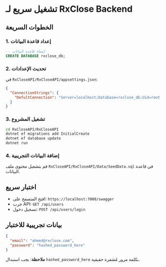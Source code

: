 # تشغيل سريع لـ RxClose Backend

## الخطوات السريعة

### 1. إعداد قاعدة البيانات
```sql
-- إنشاء قاعدة البيانات
CREATE DATABASE rxclose_db;
```

### 2. تحديث الإعدادات
في `RxCloseAPI/RxCloseAPI/appsettings.json`:
```json
{
  "ConnectionStrings": {
    "DefultConnection": "Server=localhost;Database=rxclose_db;Uid=root;Pwd=YOUR_PASSWORD;"
  }
}
```

### 3. تشغيل المشروع
```bash
cd RxCloseAPI/RxCloseAPI
dotnet ef migrations add InitialCreate
dotnet ef database update
dotnet run
```

### 4. إضافة البيانات التجريبية
قم بتشغيل محتوى ملف `RxCloseAPI/RxCloseAPI/Data/SeedData.sql` في قاعدة البيانات.

## اختبار سريع
- افتح المتصفح على: `https://localhost:7000/swagger`
- جرب API: `GET /api/users`
- تسجيل دخول: `POST /api/users/login`

## بيانات تجريبية للاختبار
```json
{
  "email": "ahmed@rxclose.com",
  "password": "hashed_password_here"
}
```

**ملاحظة**: يجب استبدال `hashed_password_here` بكلمة مرور مُشفرة حقيقية. 